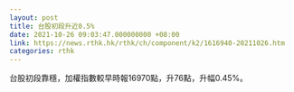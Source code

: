 ```yaml
---
layout: post
title: 台股初段升近0.5%
date: 2021-10-26 09:03:47.000000000 +08:00
link: https://news.rthk.hk/rthk/ch/component/k2/1616940-20211026.htm
categories: rthk
---
```


台股初段靠穩，加權指數較早時報16970點，升76點，升幅0.45%。

